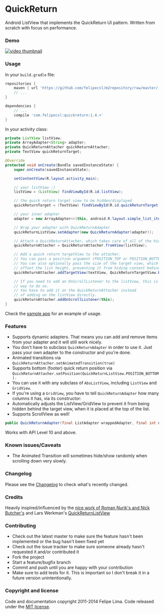 # QuickReturn

Android ListView that implements the QuickReturn UI pattern. Written from scratch with focus on performance.

### Demo

[![video thumbnail](http://img.youtube.com/vi/BwLjMMIWNQU/hqdefault.jpg)](https://www.youtube.com/watch?v=BwLjMMIWNQU)

### Usage

In your ``build.gradle`` file:

```groovy
repositories {
    maven { url 'https://github.com/felipecsl/m2repository/raw/master/' }
    // ...
}

dependencies {
    // ...
    compile 'com.felipecsl:quickreturn:1.4.+'
}
```

In your activity class:

```java
private ListView listView;
private ArrayAdapter<String> adapter;
private QuickReturnAttacher quickReturnAttacher;
private TextView quickReturnTarget;

@Override
protected void onCreate(Bundle savedInstanceState) {
    super.onCreate(savedInstanceState);

    setContentView(R.layout.activity_main);

    // your listView :)
    listView = (ListView) findViewById(R.id.listView);

    // the quick return target view to be hidden/displayed
    quickReturnTarget = (TextView) findViewById(R.id.quickReturnTarget);

    // your inner adapter
    adapter = new ArrayAdapter<>(this, android.R.layout.simple_list_item_1);

    // Wrap your adapter with QuickReturnAdapter
    quickReturnListView.setAdapter(new QuickReturnAdapter(adapter));

    // Attach a QuickReturnAttacher, which takes care of all of the hide/show functionality.
    quickReturnAttacher = QuickReturnAttacher.fromView(listView);

    // Add a quick return targetView to the attacher.
    // You can pass a position argument (POSITION_TOP or POSITION_BOTTOM).
    // You can also optionally pass the size of the target view, which will be used to 
    // offset the list height, preventing it from hiding content behind the target view.
    quickReturnAttacher.addTargetView(textView, QuickReturnTargetView.POSITION_TOP, 50);

    // If you need to add an OnScrollListener to the listView, this is the correct
    // way to do so.
    // You have to add it on the QuickReturnAttacher instead
    // of adding on the listView directly.
    quickReturnAttacher.addOnScrollListener(this);
}
```

Check the [sample app](https://github.com/felipecsl/QuickReturn/blob/master/app/src/main/java/com/felipecsl/quickreturn/app/MainActivity.java) for an example of usage.

### Features

* Supports dynamic adapters. That means you can add and remove items from your adapter and it will still work nicely.
* You don't have to subclass ``QuickReturnAdapter`` in order to use it. Just pass your own adapter to the constructor and you're done.
* Animated transitions via ``QuickReturnAttacher.setAnimatedTransition(true)``
* Supports bottom (footer) quick return position via ``QuickReturnAttacher.setPosition(QuickReturnListView.POSITION_BOTTOM).``
* You can use it with any subclass of ``AbsListView``, including ``ListView`` and ``GridView``.
* If you're using a ``GridView``, you have to tell ``QuickReturnAdapter`` how many columns it has, via its constructor:
* Automatically adjusts the ListView/GridView to prevent it from being hidden behind the target view, when it is placed at the top of the list.
* Supports ScrollView as well!

```java
public QuickReturnAdapter(final ListAdapter wrappedAdapter, final int numColumns)
```


Works with API Level 10 and above.

### Known issues/Caveats

* The Animated Transition will sometimes hide/show randomly when scrolling down very slowly.

### Changelog

Please see the [Changelog](https://github.com/felipecsl/QuickReturn/blob/master/CHANGELOG.md) to check what's recently changed.

### Credits

Heavily inspired/influenced by the [nice work of Roman Nurik's and Nick Butcher's](https://plus.google.com/+RomanNurik/posts/1Sb549FvpJt) and Lars Werkman's [QuickReturnListView](https://github.com/LarsWerkman/QuickReturnListView)

### Contributing

* Check out the latest master to make sure the feature hasn't been implemented or the bug hasn't been fixed yet
* Check out the issue tracker to make sure someone already hasn't requested it and/or contributed it
* Fork the project
* Start a feature/bugfix branch
* Commit and push until you are happy with your contribution
* Make sure to add tests for it. This is important so I don't break it in a future version unintentionally.

### Copyright and license

Code and documentation copyright 2011-2014 Felipe Lima.
Code released under the [MIT license](https://github.com/felipecsl/QuickReturn/blob/master/LICENSE.txt).

